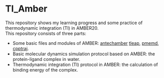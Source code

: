 # TI_Amber 

This repository shows my learning progress and some practice of thermodynamic integration (TI) in AMBER20.  
This repository consists of three parts:
- Some basic files and modules of AMBER: [antechamber](http://ambermd.org/tutorials/basic/tutorial4b/) [tleap](http://ambermd.org/tutorials/pengfei/), [pmemd](https://ambermd.org/tutorials/basic/tutorial14/index.php), [cpptraj](http://ambermd.org/tutorials/analysis/tutorial0/index.php).  
- Basic molecular dynamics simulation protocol based on AMBER: the protein-ligand complex in water.    
- Thermodynamic integration (TI) protocol in AMBER: the calculation of binding energy of the complex.  